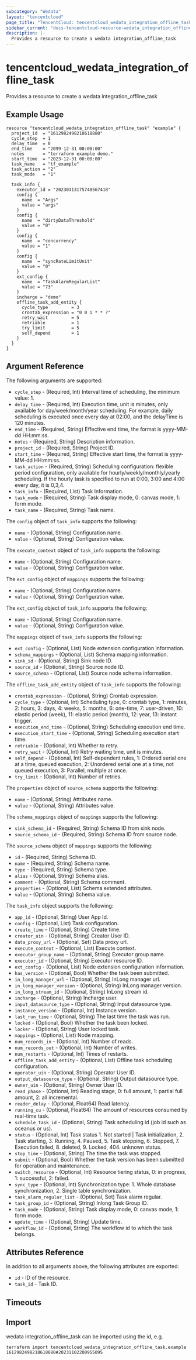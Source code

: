 ```yaml
---
subcategory: "Wedata"
layout: "tencentcloud"
page_title: "TencentCloud: tencentcloud_wedata_integration_offline_task"
sidebar_current: "docs-tencentcloud-resource-wedata_integration_offline_task"
description: |-
  Provides a resource to create a wedata integration_offline_task
---
```


# tencentcloud_wedata_integration_offline_task

Provides a resource to create a wedata integration_offline_task

## Example Usage

```hcl
resource "tencentcloud_wedata_integration_offline_task" "example" {
  project_id  = "1612982498218618880"
  cycle_step  = 1
  delay_time  = 0
  end_time    = "2099-12-31 00:00:00"
  notes       = "terraform example demo."
  start_time  = "2023-12-31 00:00:00"
  task_name   = "tf_example"
  task_action = "2"
  task_mode   = "1"

  task_info {
    executor_id = "20230313175748567418"
    config {
      name  = "Args"
      value = "args"
    }
    config {
      name  = "dirtyDataThreshold"
      value = "0"
    }
    config {
      name  = "concurrency"
      value = "1"
    }
    config {
      name  = "syncRateLimitUnit"
      value = "0"
    }
    ext_config {
      name  = "TaskAlarmRegularList"
      value = "73"
    }
    incharge = "demo"
    offline_task_add_entity {
      cycle_type         = 3
      crontab_expression = "0 0 1 * * ?"
      retry_wait         = 5
      retriable          = 1
      try_limit          = 5
      self_depend        = 1
    }
  }
}
```

## Argument Reference

The following arguments are supported:

* `cycle_step` - (Required, Int) Interval time of scheduling, the minimum value: 1.
* `delay_time` - (Required, Int) Execution time, unit is minutes, only available for day/week/month/year scheduling. For example, daily scheduling is executed once every day at 02:00, and the delayTime is 120 minutes.
* `end_time` - (Required, String) Effective end time, the format is yyyy-MM-dd HH:mm:ss.
* `notes` - (Required, String) Description information.
* `project_id` - (Required, String) Project ID.
* `start_time` - (Required, String) Effective start time, the format is yyyy-MM-dd HH:mm:ss.
* `task_action` - (Required, String) Scheduling configuration: flexible period configuration, only available for hourly/weekly/monthly/yearly scheduling. If the hourly task is specified to run at 0:00, 3:00 and 4:00 every day, it is 0,3,4.
* `task_info` - (Required, List) Task Information.
* `task_mode` - (Required, String) Task display mode, 0: canvas mode, 1: form mode.
* `task_name` - (Required, String) Task name.

The `config` object of `task_info` supports the following:

* `name` - (Optional, String) Configuration name.
* `value` - (Optional, String) Configuration value.

The `execute_context` object of `task_info` supports the following:

* `name` - (Optional, String) Configuration name.
* `value` - (Optional, String) Configuration value.

The `ext_config` object of `mappings` supports the following:

* `name` - (Optional, String) Configuration name.
* `value` - (Optional, String) Configuration value.

The `ext_config` object of `task_info` supports the following:

* `name` - (Optional, String) Configuration name.
* `value` - (Optional, String) Configuration value.

The `mappings` object of `task_info` supports the following:

* `ext_config` - (Optional, List) Node extension configuration information.
* `schema_mappings` - (Optional, List) Schema mapping information.
* `sink_id` - (Optional, String) Sink node ID.
* `source_id` - (Optional, String) Source node ID.
* `source_schema` - (Optional, List) Source node schema information.

The `offline_task_add_entity` object of `task_info` supports the following:

* `crontab_expression` - (Optional, String) Crontab expression.
* `cycle_type` - (Optional, Int) Scheduling type, 0: crontab type, 1: minutes, 2: hours, 3: days, 4: weeks, 5: months, 6: one-time, 7: user-driven, 10: elastic period (week), 11: elastic period (month), 12: year, 13: instant trigger.
* `execution_end_time` - (Optional, String) Scheduling execution end time.
* `execution_start_time` - (Optional, String) Scheduling execution start time.
* `retriable` - (Optional, Int) Whether to retry.
* `retry_wait` - (Optional, Int) Retry waiting time, unit is minutes.
* `self_depend` - (Optional, Int) Self-dependent rules, 1: Ordered serial one at a time, queued execution, 2: Unordered serial one at a time, not queued execution, 3: Parallel, multiple at once.
* `try_limit` - (Optional, Int) Number of retries.

The `properties` object of `source_schema` supports the following:

* `name` - (Optional, String) Attributes name.
* `value` - (Optional, String) Attributes value.

The `schema_mappings` object of `mappings` supports the following:

* `sink_schema_id` - (Required, String) Schema ID from sink node.
* `source_schema_id` - (Required, String) Schema ID from source node.

The `source_schema` object of `mappings` supports the following:

* `id` - (Required, String) Schema ID.
* `name` - (Required, String) Schema name.
* `type` - (Required, String) Schema type.
* `alias` - (Optional, String) Schema alias.
* `comment` - (Optional, String) Schema comment.
* `properties` - (Optional, List) Schema extended attributes.
* `value` - (Optional, String) Schema value.

The `task_info` object supports the following:

* `app_id` - (Optional, String) User App Id.
* `config` - (Optional, List) Task configuration.
* `create_time` - (Optional, String) Create time.
* `creator_uin` - (Optional, String) Creator User ID.
* `data_proxy_url` - (Optional, Set) Data proxy url.
* `execute_context` - (Optional, List) Execute context.
* `executor_group_name` - (Optional, String) Executor group name.
* `executor_id` - (Optional, String) Executor resource ID.
* `ext_config` - (Optional, List) Node extension configuration information.
* `has_version` - (Optional, Bool) Whether the task been submitted.
* `in_long_manager_url` - (Optional, String) InLong manager url.
* `in_long_manager_version` - (Optional, String) InLong manager version.
* `in_long_stream_id` - (Optional, String) InLong stream id.
* `incharge` - (Optional, String) Incharge user.
* `input_datasource_type` - (Optional, String) Input datasource type.
* `instance_version` - (Optional, Int) Instance version.
* `last_run_time` - (Optional, String) The last time the task was run.
* `locked` - (Optional, Bool) Whether the task been locked.
* `locker` - (Optional, String) User locked task.
* `mappings` - (Optional, List) Node mapping.
* `num_records_in` - (Optional, Int) Number of reads.
* `num_records_out` - (Optional, Int) Number of writes.
* `num_restarts` - (Optional, Int) Times of restarts.
* `offline_task_add_entity` - (Optional, List) Offline task scheduling configuration.
* `operator_uin` - (Optional, String) Operator User ID.
* `output_datasource_type` - (Optional, String) Output datasource type.
* `owner_uin` - (Optional, String) Owner User ID.
* `read_phase` - (Optional, Int) Reading stage, 0: full amount, 1: partial full amount, 2: all incremental.
* `reader_delay` - (Optional, Float64) Read latency.
* `running_cu` - (Optional, Float64) The amount of resources consumed by real-time task.
* `schedule_task_id` - (Optional, String) Task scheduling id (job id such as oceanus or us).
* `status` - (Optional, Int) Task status 1. Not started | Task initialization, 2. Task starting, 3. Running, 4. Paused, 5. Task stopping, 6. Stopped, 7. Execution failed, 8. deleted, 9. Locked, 404. unknown status.
* `stop_time` - (Optional, String) The time the task was stopped.
* `submit` - (Optional, Bool) Whether the task version has been submitted for operation and maintenance.
* `switch_resource` - (Optional, Int) Resource tiering status, 0: in progress, 1: successful, 2: failed.
* `sync_type` - (Optional, Int) Synchronization type: 1. Whole database synchronization, 2. Single table synchronization.
* `task_alarm_regular_list` - (Optional, Set) Task alarm regular.
* `task_group_id` - (Optional, String) Inlong Task Group ID.
* `task_mode` - (Optional, String) Task display mode, 0: canvas mode, 1: form mode.
* `update_time` - (Optional, String) Update time.
* `workflow_id` - (Optional, String) The workflow id to which the task belongs.

## Attributes Reference

In addition to all arguments above, the following attributes are exported:

* `id` - ID of the resource.
* `task_id` - Task ID.


## Timeouts

<no value>


## Import

wedata integration_offline_task can be imported using the id, e.g.

```
terraform import tencentcloud_wedata_integration_offline_task.example 1612982498218618880#20231102200955095
```

